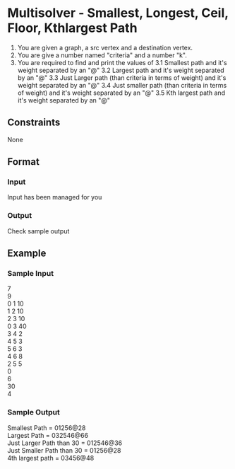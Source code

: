 # Multisolver - Smallest, Longest, Ceil, Floor, Kthlargest Path

1. You are given a graph, a src vertex and a destination vertex.
2. You are give a number named "criteria" and a number "k".
3. You are required to find and print the values of 
3.1 Smallest path and it's weight separated by an "@"
3.2 Largest path and it's weight separated by an "@"
3.3 Just Larger path (than criteria in terms of weight) and it's weight separated by an "@"
3.4 Just smaller path (than criteria in terms of weight) and it's weight separated by an "@"
3.5 Kth largest path and it's weight separated by an "@"

## Constraints
None

## Format
### Input
Input has been managed for you

### Output
Check sample output

## Example
### Sample Input

7   
9   
0 1 10  
1 2 10  
2 3 10  
0 3 40  
3 4 2   
4 5 3   
5 6 3   
4 6 8   
2 5 5   
0   
6   
30  
4

### Sample Output
Smallest Path = 01256@28    
Largest Path = 032546@66    
Just Larger Path than 30 = 012546@36    
Just Smaller Path than 30 = 01256@28    
4th largest path = 03456@48